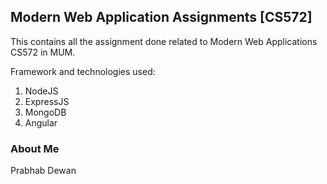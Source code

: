 ## Modern Web Application Assignments [CS572]

This contains all the assignment done related to Modern Web Applications CS572 in MUM.

Framework and technologies used:
1. NodeJS
2. ExpressJS
3. MongoDB
4. Angular

### About Me

Prabhab Dewan